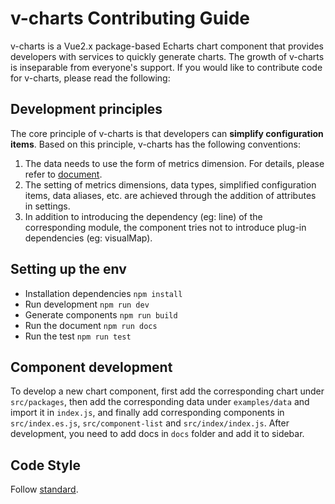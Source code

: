 # v-charts Contributing Guide

v-charts is a Vue2.x package-based Echarts chart component that provides developers with services to quickly generate charts.
The growth of v-charts is inseparable from everyone's support. If you would like to contribute code for v-charts, please read the following:

## Development principles

The core principle of v-charts is that developers can **simplify configuration items**. Based on this principle, v-charts has the following conventions:

1.  The data needs to use the form of metrics dimension. For details,
    please refer to [document](https://www.linjhon.com/v-charts/#/en/data).
2.  The setting of metrics dimensions, data types, simplified configuration items,
    data aliases, etc. are achieved through the addition of attributes in settings.
3.  In addition to introducing the dependency (eg: line) of the corresponding
    module, the component tries not to introduce plug-in dependencies (eg: visualMap).

## Setting up the env

- Installation dependencies `npm install`
- Run development `npm run dev`
- Generate components `npm run build`
- Run the document `npm run docs`
- Run the test `npm run test`

## Component development

To develop a new chart component, first add the corresponding chart under
`src/packages`, then add the corresponding data under `examples/data` and
import it in `index.js`, and finally add corresponding components in
`src/index.es.js`, `src/component-list` and `src/index/index.js`. After development,
you need to add docs in `docs` folder and add it to sidebar.

## Code Style

Follow [standard](https://standardjs.com/).
